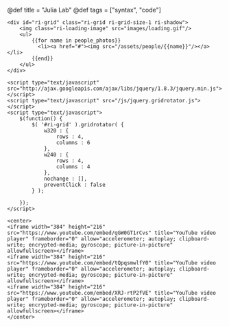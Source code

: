 @def title = "Julia Lab"
@def tags = ["syntax", "code"]


~~~
<div id="ri-grid" class="ri-grid ri-grid-size-1 ri-shadow">
    <img class="ri-loading-image" src="images/loading.gif"/>
    <ul>
        {{for name in people_photos}}
          <li><a href="#"><img src="/assets/people/{{name}}"/></a></li>
        {{end}}
    </ul>
</div>

<script type="text/javascript" src="http://ajax.googleapis.com/ajax/libs/jquery/1.8.3/jquery.min.js"></script>
<script type="text/javascript" src="/js/jquery.gridrotator.js"></script>
<script type="text/javascript">
    $(function() {
        $( '#ri-grid' ).gridrotator( {
            w320 : {
                rows : 4,
                columns : 6
            },
            w240 : {
                rows : 4,
                columns : 4
            },
            nochange : [],
            preventClick : false
        } );
    
    });
</script>
~~~

~~~
<center>
<iframe width="384" height="216" src="https://www.youtube.com/embed/qGW0GT1rCvs" title="YouTube video player" frameborder="0" allow="accelerometer; autoplay; clipboard-write; encrypted-media; gyroscope; picture-in-picture" allowfullscreen></iframe>
<iframe width="384" height="216" src="https://www.youtube.com/embed/tQpqsmwlfY0" title="YouTube video player" frameborder="0" allow="accelerometer; autoplay; clipboard-write; encrypted-media; gyroscope; picture-in-picture" allowfullscreen></iframe>
<iframe width="384" height="216" src="https://www.youtube.com/embed/XRJ-rtP2fVE" title="YouTube video player" frameborder="0" allow="accelerometer; autoplay; clipboard-write; encrypted-media; gyroscope; picture-in-picture" allowfullscreen></iframe>
</center>
~~~

<!--~~~-->
<!--<center>-->
<!--<iframe width="426" height="240" src="https://www.youtube.com/embed/qGW0GT1rCvs" title="YouTube video player" frameborder="0" allow="accelerometer; autoplay; clipboard-write; encrypted-media; gyroscope; picture-in-picture" allowfullscreen></iframe>-->
<!--<iframe width="426" height="240" src="https://www.youtube.com/embed/tQpqsmwlfY0" title="YouTube video player" frameborder="0" allow="accelerometer; autoplay; clipboard-write; encrypted-media; gyroscope; picture-in-picture" allowfullscreen></iframe>-->
<!--<iframe width="426" height="240" src="https://www.youtube.com/embed/XRJ-rtP2fVE" title="YouTube video player" frameborder="0" allow="accelerometer; autoplay; clipboard-write; encrypted-media; gyroscope; picture-in-picture" allowfullscreen></iframe>-->
<!--</center>-->
<!--~~~-->


